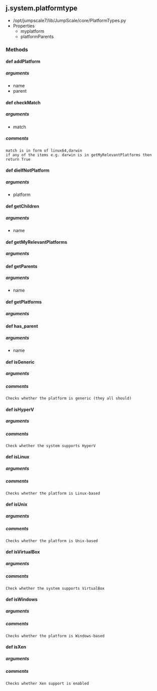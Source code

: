 ## j.system.platformtype

- /opt/jumpscale7/lib/JumpScale/core/PlatformTypes.py
- Properties
    - myplatform
    - platformParents

### Methods

#### def addPlatform 
##### arguments

- name
- parent
#### def checkMatch 
##### arguments

- match

##### comments

```
match is in form of linux64,darwin
if any of the items e.g. darwin is in getMyRelevantPlatforms then return True

```

#### def dieIfNotPlatform 
##### arguments

- platform
#### def getChildren 
##### arguments

- name
#### def getMyRelevantPlatforms 
##### arguments

#### def getParents 
##### arguments

- name
#### def getPlatforms 
##### arguments

#### def has_parent 
##### arguments

- name
#### def isGeneric 
##### arguments

##### comments

```
Checks whether the platform is generic (they all should)

```

#### def isHyperV 
##### arguments

##### comments

```
Check whether the system supports HyperV

```

#### def isLinux 
##### arguments

##### comments

```
Checks whether the platform is Linux-based

```

#### def isUnix 
##### arguments

##### comments

```
Checks whether the platform is Unix-based

```

#### def isVirtualBox 
##### arguments

##### comments

```
Check whether the system supports VirtualBox

```

#### def isWindows 
##### arguments

##### comments

```
Checks whether the platform is Windows-based

```

#### def isXen 
##### arguments

##### comments

```
Checks whether Xen support is enabled

```

